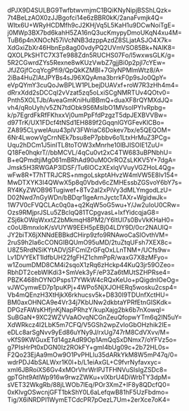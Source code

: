 dPJX9D4SULBG9TwfbtwvmjmC1BQiKNyNipjBSShLQzk=
7t4BeLzAOX0zJJBgofci14e6zBBR0kK/2anaFvmjk4Q=
WItx6U+WRyHCDMfh9cJ2KHjVq5L5KaH1u9DCwNoiTgE=
j0MWp3BX7bd6kahH5ZA16nQ3ucKmypyDmoUKqN4xu4M=
TuB6p4nXNOcN57iVcNNB3dzppAzdZ8SLjatASJO4X7k=
XdGxiZbXr46HbnEp8ag00vdyPQ2UVmVSO85Bk+NAIK8=
QXOLPkSHTC7X3Te988Zdn5RUCHS07Fo/l5wxwsGLK/g=
5R2CGwrdZYs5Rexne8wKUzVwbZ7gjjBi0p2pjl7cYEw=
JfJZGjfCcqYcgPfi9/QpQkKZMBl+7GlyNPMlmWtz8/A=
2iBa4HuZIAtJPYBs4sJ96XQyAma3brrkF0p9sJo0QpY=
eVpQYmY3cuQoJwBPLW1PLbejDUAVxf+roW7R3zHh4m4=
dRrxXdd2sDCCqI2vVzat5zq5oLxiSCgNMRTUv4QOtv0=
Pnth5XOLTJb/AveaGmKniHuIBBmQ+duaXF8rQYMXdJQ=
vh4/qRoUyh/v5ZN7tdObk9S6MslbO1MVsoIPYIvRpbg=
k/p7EgrdFkRfFKhxxVj0umPpFfdPzgzT5dpJEXBVVBw=
d97TrK/UX1FDcf4tNSd1EH889f2GqqnlGYGFevKlCBo=
ZA895CLywelAuu43plV3FWriaC6Dokev7bx/e5QEQOM=
6Nr4LwowVgCrnNEk7bsu8eP7pbbv6o1LtxHrMuZ3PCg=
Uqu2hDCm1J5inITL8toTOW3xMnrhe10lBJISOIE1ZuU=
Q18Fe0hqkrT//bbMCVL/4qCu0vt2xC4TW683uBPNbhU=
B+eQPmdtjiMg061mBRhAd90uM0OrROZsLKKV5Y+7dgA=
Jmsk5H3RWGAP3lDSF/Tu6lOCzXExlqVVuyVGZHoL4Qg=
wFw8R+T7hTTRJCRS+nmgoLskptAHvzW4mVW5E8lv154=
MwDTXYK3I4QWwX5p8q0Vbdv6cZMHEssbZGSvoY6bY7s=
RY4KyZWOB96Tugiwef+8Tv2aI2xPiVy3dMLYmgodLzU=
D02Nwd7nGyWDn/bBDqr1lgeArnJyctcTAXr+WgidwJk=
1W7V0cFVQCLAc0q0a+q2KqW5oG5wu+Y/Jw2uIoU0CRw=
Ozs9RMjprJSLu5ZBclqQ81TCpgvasL+lxfYidcqjaG8=
ZSj6kOWqWxxtZ2bMkmqH8PM2/Y6ltUl7s0BvVkKHaH0=
c0oUBmnxloK/sVUYW9EEH5pEBj04LDY9D/0cr2NAUlQ=
JY2biTX6jXNNdEBBkdCHirp9zfo9RNAwoCaSlOvthVM=
2ruS9h2Ia6cCONGIBQUmO95uMD/2tuZtqUFsh7XEX8c=
U8Z5RrdNSiKYtADVjSFCmlZrGFqOxLLnTNM+/UCfs9w=
Lv1DVYEkT1ldfbUH22fgFHZ1chmPpR/waxG7X8zMFyo=
w1ZoumDMD8CM4i2sqoX1zRq6zHckp44KuQ3jr59OZeo=
RbhDT2cebWlKdi3+SmVek3yF/eP3Za6tMUtSZHPRse4=
PBZK468hOYNOPsps17YWkW4cRQxKeUo+pQigdnIOeOg=
vJWCymwED7p1puKPj+4WPo5NjXJOHERq5wosku2csp4=
Vb4mQEnzH3XtHjkX6rkhucsv5k+D830I9TDUnfXctHU=
BM0axOHNCA9e4Vr34j7KbUNw2dkbtaYPRfEtnGISKdk=
DPGzFAWsKHfjnKjNapPRhzY/kupXajg2bk6b7nXowqI=
SuBGaN+9XC2WZVVaAOvqNCGnZeuQfopwYTm6q2IN5uY=
XdWRkcz4I2LbK5m7CFQ/V5GSh2wpZvIoGbOHzhik2IE=
eDLc8arSgNvv9yEd86uYNy9J/rxUg747rM8CdVXvv/M=
vKfS9KWGuxETd14gzAdR9Op1AmQqSxDNmx7/oYFVz5o=
g7PIsHrPt0xDGN0Iz2ROkFY+gmI4bUg09c+2b72HL0s=
F2Qo23EjAa9mOw9O1PvPHLlu35dARkYkM8W5mP47q/0=
wdrPDJ4bSALWxr1K0l+b/L1eiAxGL+C9fvrNyfavxyc=
xmI6JBRoiXS6Gv4xMOrVhrWrIPJTFHNVuSlsIgZSDc8=
gpTGht9AtlWp916w9rwzZWKu+vlXbrU4DiWrbTY3dpM=
sVET32WkgRb/88jLWOb7lEq/POr3XmZ+IF8y8QDcfQ0=
0xKlvgOSwcnjGFT1bkShY0L6aLefqwB81hF5UzFbdmo=
Tig/X6iNRDPI1WymETCdcPR7pOezL7Um+2erXce7oK4=
